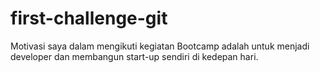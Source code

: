 # first-challenge-git
Motivasi saya dalam mengikuti kegiatan Bootcamp adalah untuk menjadi developer dan membangun start-up sendiri di kedepan hari.